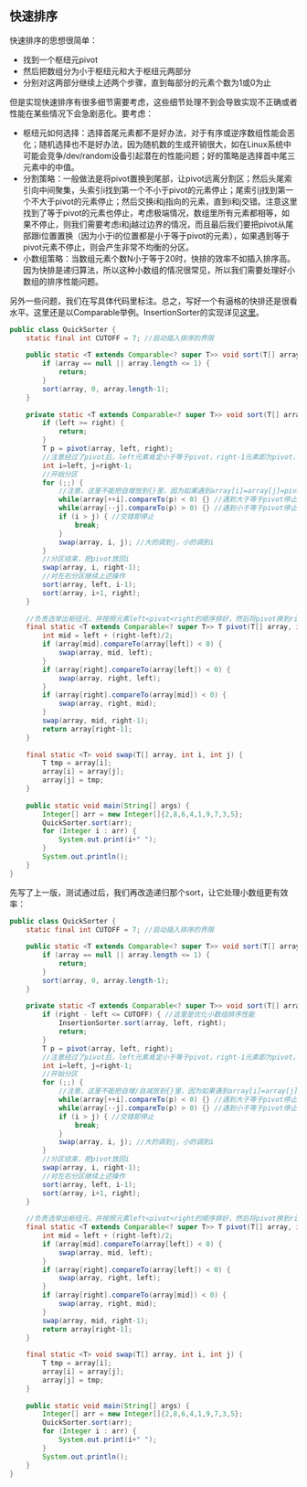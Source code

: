 ## 快速排序

快速排序的思想很简单：

- 找到一个枢纽元pivot
- 然后把数组分为小于枢纽元和大于枢纽元两部分
- 分别对这两部分继续上述两个步骤，直到每部分的元素个数为1或0为止

但是实现快速排序有很多细节需要考虑，这些细节处理不到会导致实现不正确或者性能在某些情况下会急剧恶化。要考虑：

- 枢纽元如何选择：选择首尾元素都不是好办法，对于有序或逆序数组性能会恶化；随机选择也不是好办法，因为随机数的生成开销很大，如在Linux系统中可能会竞争/dev/random设备引起潜在的性能问题；好的策略是选择首中尾三元素中的中值。
- 分割策略：一般做法是将pivot置换到尾部，让pivot远离分割区；然后头尾索引向中间聚集，头索引i找到第一个不小于pivot的元素停止；尾索引j找到第一个不大于pivot的元素停止；然后交换i和j指向的元素，直到i和j交错。注意这里找到了等于pivot的元素也停止，考虑极端情况，数组里所有元素都相等，如果不停止，则我们需要考虑i和j越过边界的情况，而且最后我们要把pivot从尾部跟i位置置换（因为小于i的位置都是小于等于pivot的元素），如果遇到等于pivot元素不停止，则会产生非常不均衡的分区。
- 小数组策略：当数组元素个数N小于等于20时，快排的效率不如插入排序高。因为快排是递归算法，所以这种小数组的情况很常见，所以我们需要处理好小数组的排序性能问题。

另外一些问题，我们在写具体代码里标注。总之，写好一个有逼格的快排还是很看水平。这里还是以Comparable举例。InsertionSorter的实现详见[这里](./插入排序.md)。

```java
public class QuickSorter {
    static final int CUTOFF = 7; //启动插入排序的界限
    
   	public static <T extends Comparable<? super T>> void sort(T[] array) {
        if (array == null || array.length <= 1) {
            return;
        }
        sort(array, 0, array.length-1);
    }
    
    private static <T extends Comparable<? super T>> void sort(T[] array, int left, int right) {
        if (left >= right) {
            return;
        }
        T p = pivot(array, left, right);
        //注意经过了pivot后，left元素肯定小于等于pivot，right-1元素即为pivot，也是排过序
        int i=left, j=right-1; 
        //开始分区
        for (;;) {
            //注意，这里不能把自增放到{}里，因为如果遇到array[i]=array[j]=pivot则陷入死循环
            while(array[++i].compareTo(p) < 0) {} //遇到大于等于pivot停止
            while(array[--j].compareTo(p) > 0) {} //遇到小于等于pivot停止
            if (i > j) { //交错即停止
                break;
            }
            swap(array, i, j); //大的调到j，小的调到i
        }
        //分区结束，把pivot放回i
        swap(array, i, right-1);
        //对左右分区继续上述操作
        sort(array, left, i-1);
        sort(array, i+1, right);
    }
    
    //负责选举出枢纽元，并按照元素left<pivot<right的顺序排好，然后将pivot换到right-1的位置上
    final static <T extends Comparable<? super T>> T pivot(T[] array, int left, int right) {
        int mid = left + (right-left)/2;
        if (array[mid].compareTo(array[left]) < 0) {
            swap(array, mid, left);
        }
        if (array[right].compareTo(array[left]) < 0) {
            swap(array, right, left);
        }
        if (array[right].compareTo(array[mid]) < 0) {
            swap(array, right, mid);
        }
        swap(array, mid, right-1);
        return array[right-1];
    }
    
    final static <T> void swap(T[] array, int i, int j) {
        T tmp = array[i];
        array[i] = array[j];
        array[j] = tmp;
    }
    
    public static void main(String[] args) {
        Integer[] arr = new Integer[]{2,8,6,4,1,9,7,3,5};
        QuickSorter.sort(arr);
        for (Integer i : arr) {
            System.out.print(i+" ");
        }
        System.out.println();
    }
}
```

先写了上一版，测试通过后，我们再改造递归那个sort，让它处理小数组更有效率：

```java
public class QuickSorter {
    static final int CUTOFF = 7; //启动插入排序的界限
    
   	public static <T extends Comparable<? super T>> void sort(T[] array) {
        if (array == null || array.length <= 1) {
            return;
        }
        sort(array, 0, array.length-1);
    }
    
    private static <T extends Comparable<? super T>> void sort(T[] array, int left, int right) {
        if (right - left <= CUTOFF) { //这里是优化小数组排序性能
            InsertionSorter.sort(array, left, right);
            return;
        }
        T p = pivot(array, left, right);
        //注意经过了pivot后，left元素肯定小于等于pivot，right-1元素即为pivot，也是排过序
        int i=left, j=right-1; 
        //开始分区
        for (;;) {
            //注意，这里不能把自增/自减放到{}里，因为如果遇到array[i]=array[j]=pivot则陷入死循环
            while(array[++i].compareTo(p) < 0) {} //遇到大于等于pivot停止
            while(array[--j].compareTo(p) > 0) {} //遇到小于等于pivot停止
            if (i > j) { //交错即停止
                break;
            }
            swap(array, i, j); //大的调到j，小的调到i
        }
        //分区结束，把pivot放回i
        swap(array, i, right-1);
        //对左右分区继续上述操作
        sort(array, left, i-1);
        sort(array, i+1, right);
    }
    
    //负责选举出枢纽元，并按照元素left<pivot<right的顺序排好，然后将pivot换到right-1的位置上
    final static <T extends Comparable<? super T>> T pivot(T[] array, int left, int right) {
        int mid = left + (right-left)/2;
        if (array[mid].compareTo(array[left]) < 0) {
            swap(array, mid, left);
        }
        if (array[right].compareTo(array[left]) < 0) {
            swap(array, right, left);
        }
        if (array[right].compareTo(array[mid]) < 0) {
            swap(array, right, mid);
        }
        swap(array, mid, right-1);
        return array[right-1];
    }
    
    final static <T> void swap(T[] array, int i, int j) {
        T tmp = array[i];
        array[i] = array[j];
        array[j] = tmp;
    }
    
    public static void main(String[] args) {
        Integer[] arr = new Integer[]{2,8,6,4,1,9,7,3,5};
        QuickSorter.sort(arr);
        for (Integer i : arr) {
            System.out.print(i+" ");
        }
        System.out.println();
    }
}
```

